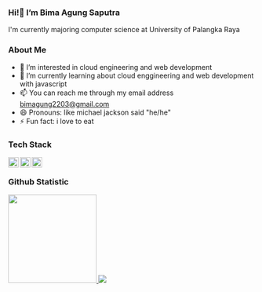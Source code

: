 ### Hi!👋 I’m Bima Agung Saputra

I'm currently majoring computer science at University of Palangka Raya

### About Me
- 👀 I’m interested in cloud engineering and web development
- 🌱 I’m currently learning about cloud enggineering and web development with javascript
- 📫 You can reach me through my email address bimagung2203@gmail.com
- 😄 Pronouns: like michael jackson said "he/he"
- ⚡ Fun fact: i love to eat

### Tech Stack
 <a href="#"><img align="left" alt="JavaScript" title="JavaScript" width="21px" src="https://upload.wikimedia.org/wikipedia/commons/9/99/Unofficial_JavaScript_logo_2.svg" /></a>
  <a href="https://nodejs.org/"><img align="left" alt="NodeJS" title="NodeJS" width="21px" src="https://seeklogo.com/images/N/nodejs-logo-FBE122E377-seeklogo.com.png" /></a>
  <a href="https://reactjs.org/"><img align="left" alt="React" title="React" width="21px" src="https://cdn.worldvectorlogo.com/logos/react-2.svg" /></a>
 <br>
 
### Github Statistic
<p align="left">
<a href="https://github.com/bmmasaputra">
  <img height="180em" src="https://github-readme-stats-eight-theta.vercel.app/api?username=bmmasaputra&show_icons=true&theme=algolia&include_all_commits=true&count_private=true"/>
  <img src="https://github-readme-stats-eight-theta.vercel.app/api/top-langs/?username=bmmasaputra&layout=compact&langs_count=8&theme=algolia"/>
</a>
</p>
<!---
bmmasaputra/bmmasaputra is a ✨ special ✨ repository because its `README.md` (this file) appears on your GitHub profile.
You can click the Preview link to take a look at your changes.
--->
